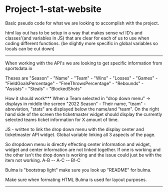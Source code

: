 # Project-1-stat-website


Basic pseudo code for what we are looking to accomplish with the project.

html lay out has to be setup in a way that makes sense w/ ID's and classes'(and variables in JS) that are clear for each of us to use when coding different functions.
(be slightly more specific in global variables so locals can be cut down)

__________

When working with the API's we are looking to get specific information from sportsdata.io

Theses are "Season" - "Name" - "Team" - "Wins" - "Losses" - "Games" - "FieldGoalsPercentage" - "FreeThrowsPercentage" - "Rebounds" - "Assists" - "Steals" - "BlockedShots"

How it should work*** When a Team selected in "drop down menu" -> displays in middle the screen "2022 Season" - Their name, "team" - abreviation, "stats" are displayed below the name/and "team".  On the right hand side of the screen the ticketmaster widget should display the currently selected teams ticket information for X amount of time.

JS - written to link the drop down menu with the display center and ticketmaster API widget.
Global variable linking all 3 aspects of the page.

So dropdown menu is directly effecting center information and widget, widget and center information are not linked together.  If one is working and the other isn't the drop down is working and the issue could just be with the item not working. A-B --  A-C --  B!-C

Bulma is "bootstrap light" make sure you look up "README" for bulma.

Make sure when formating HTML Bulma is used for layout purposes.

___________